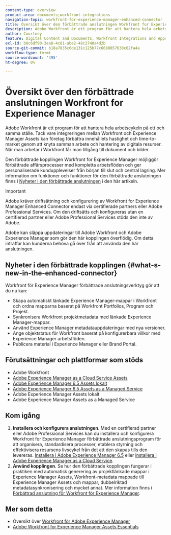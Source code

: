 ```yaml
---
content-type: overview
product-area: documents;workfront-integrations
navigation-topic: workfront-for-experience-manager-enhanced-connector
title: Översikt över den förbättrade anslutningen Workfront for Experience Manager
description: Adobe Workfront är ett program för att hantera hela arbetscykeln på ett och samma ställe. Tack vare integreringen mellan Workfront och Experience Manager Assets kan företag förbättra innehållets hastighet och time-to-market genom att knyta samman arbete och hantering av digitala resurser. När man arbetar i Workfront får man tillgång till dokument och bilder.
author: Courtney
feature: Digital Content and Documents, Workfront Integrations and Apps
exl-id: b0c6df90-3ea8-4c81-abe2-48c2748a4d2b
source-git-commit: b18a7835c6de131c125b77c6688057638c62fa4a
workflow-type: tm+mt
source-wordcount: '495'
ht-degree: 0%

---
```


# Översikt över den förbättrade anslutningen Workfront for Experience Manager

<!-- Audited: 01/2024 -->

Adobe Workfront är ett program för att hantera hela arbetscykeln på ett och samma ställe. Tack vare integreringen mellan Workfront och Experience Manager Assets kan företag förbättra innehållets hastighet och time-to-market genom att knyta samman arbete och hantering av digitala resurser. När man arbetar i Workfront får man tillgång till dokument och bilder.

Den förbättrade kopplingen Workfront for Experience Manager möjliggör förbättrade affärsprocesser med kompletta arbetsflöden och ger personaliserade kundupplevelser från början till slut och central lagring. Mer information om funktioner och funktioner för den förbättrade anslutningen finns i [Nyheter i den förbättrade anslutningen](#what-s-new-in-the-enhanced-connector) i den här artikeln.

>[!IMPORTANT]
>
>Adobe kräver driftsättning och konfigurering av Workfront for Experience Manager Enhanced Connector endast via certifierade partners eller Adobe Professional Services. Om den driftsätts och konfigureras utan en certifierad partner eller Adobe Professional Services stöds den inte av Adobe.
>
>Adobe kan släppa uppdateringar till Adobe Workfront och Adobe Experience Manager som gör den här kopplingen överflödig. Om detta inträffar kan kunderna behöva gå över från att använda den här anslutningen.

## Nyheter i den förbättrade kopplingen {#what-s-new-in-the-enhanced-connector}

Workfront för Experience Manager förbättrade anslutningsverktyg gör att du nu kan:

* Skapa automatiskt länkade Experience Manager-mappar i Workfront och ordna mapparna baserat på Workfront Portfolios, Program och Projekt.
* Synkronisera Workfront projektmetadata med länkade Experience Manager-mappar.
* Använd Experience Manager metadatauppdateringar med nya versioner.
* Ange objektstatus för Workfront baserat på konfigurerbara villkor med Experience Manager arbetsflöden.
* Publicera material i Experience Manager eller Brand Portal.

## Förutsättningar och plattformar som stöds

* Adobe Workfront
* [Adobe Experience Manager as a Cloud Service Assets](https://helpx.adobe.com/legal/product-descriptions/adobe-experience-manager-cloud-service.html)
* [Adobe Experience Manager 6.5 Assets lokalt](https://helpx.adobe.com/legal/product-descriptions/adobe-experience-manager-on-premise.html)
* [Adobe Experience Manager 6.5 Assets as a Managed Service](https://helpx.adobe.com/legal/product-descriptions/adobe-experience-manager-managed-services.html)
* Adobe Experience Manager Assets lokalt
* Adobe Experience Manager Assets as a Managed Service

## Kom igång

1. **Installera och konfigurera anslutningen**. Med en certifierad partner eller Adobe Professional Services kan du installera och konfigurera Workfront for Experience Manager förbättrade anslutningsprogram för att organisera, standardisera processer, etablera styrning och effektivisera resursens livscykel från det att den skapas tills den levereras. [Installera i Adobe Experience Manager 6.5](https://experienceleague.adobe.com/en/docs/experience-manager-65/content/assets/integrations/workfront-integrations) eller [installera i Adobe Experience Manager as a Cloud Service](https://experienceleague.adobe.com/en/docs/experience-manager-cloud-service/content/assets/integrations/workfront-connector-install).
1. **Använd kopplingen**. Se hur den förbättrade kopplingen fungerar i praktiken med automatisk generering av projektlänkade mappar i Experience Manager Assets, Workfront-metadata mappade till Experience Manager Assets och mappar, dubbelriktad metadatasynkronisering och mycket annat. Mer information finns i [Förbättrad anslutning för Workfront för Experience Manager](../../../documents/workfront-and-experience-manager-integrations/workfront-for-experience-manager-enhanced-connector/workfront-for-aem-enhanced-connector.md).

## Mer som detta

* Översikt över [Workfront för Adobe Experience Manager](https://business.adobe.com/products/workfront/aem-integration.html)
* [Adobe Workfront for Experience Manager Assets Essentials](../../../documents/adobe-workfront-for-experience-manager-assets-essentials/workfront-for-aem-asset-essentials.md)
